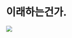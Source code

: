 # 이래하는건가.

<img src="https://img.shields.io/badge/Python-3766AB?style=flat-square&logo=Python&logoColor=white"/>
